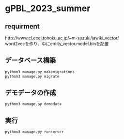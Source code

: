 # gPBL_2023_summer
## requirment
http://www.cl.ecei.tohoku.ac.jp/~m-suzuki/jawiki_vector/  
word2vecを作り、中にentity_vector.model.binを配置

## データベース構築
```sh
python3 manage.py makemigrations
python3 manage.py migrate
```

## デモデータの作成
```sh
python3 manage.py demodata
```

## 実行
```sh
python3 manage.py runserver
```
